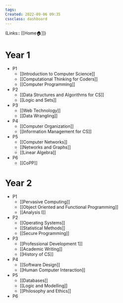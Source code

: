 ```yaml
---
tags: 
Created: 2022-09-06 09:35
cssclass: dashboard
---
```

(Links:: [[Home🏠]])
# Year 1
- P1
	- [[Introduction to Computer Science]]
	- [[Computational Thinking for Coders]]
	- [[Computer Programming]]
- P2
	- [[Data Structures and Algorithms for CS]]
	- [[Logic and Sets]]
- P3 
	- [[Web Technology]]
	- [[Data Wrangling]]
- P4
	- [[Computer Organization]]
	- [[Information Management for CS]]
- P5
	- [[Computer Networks]]
	- [[Networks and Graphs]]
	- [[Linear Algebra]]
- P6
	- [[CoPP]]
# Year 2
- P1
	- [[Pervasive Computing]]
	- [[Object Oriented and Functional Programming]]
	- [[Analysis I]]
- P2
	- [[Operating Systems]]
	- [[Statistical Methods]]
	- [[Secure Programming]]
- P3
	- [[Professional Development 1]]
	- [[Academic Writing]]
	- [[History of CS]]
- P4
	- [[Software Design]]
	- [[Human Computer Interaction]]
- P5
	- [[Databases]]
	- [[Logic and Modelling]]
	- [[Philosophy and Ethics]]
- P6

